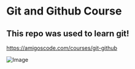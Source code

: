 # Git and Github Course
## This repo was used to learn git!

https://amigoscode.com/courses/git-github

![Image](https://github.com/user-attachments/assets/a4aa9186-9dc7-43f5-a244-4faeabad646f)
